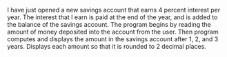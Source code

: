 I have just opened a new savings account that earns 4 percent interest
per year. The interest that I earn is paid at the end of the year, and is added
to the balance of the savings account. 
The program begins by reading the amount of money 
deposited into the account from the user. Then program
computes and displays the amount in the savings account after 1, 2, and 3 years. Displays
each amount so that it is rounded to 2 decimal places.
